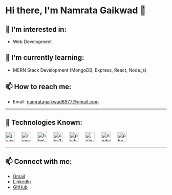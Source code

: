 

# Hi there, I'm Namrata Gaikwad 👋

## 👀 I'm interested in:
- Web Development

## 🌱 I'm currently learning:
- MERN Stack Development (MongoDB, Express, React, Node.js)

## 📫 How to reach me:
- Email: [namratagaikwad8977@gmail.com](mailto:namratagaikwad8977@gmail.com)

---

## 🚀 Technologies Known:

<div align="left">
  <img src="https://cdn.jsdelivr.net/gh/devicons/devicon/icons/javascript/javascript-original.svg" height="30" alt="javascript logo"  />
  <img width="12" />
  <img src="https://cdn.jsdelivr.net/gh/devicons/devicon/icons/react/react-original.svg" height="30" alt="react logo"  />
  <img width="12" />
  <img src="https://cdn.jsdelivr.net/gh/devicons/devicon/icons/html5/html5-original.svg" height="30" alt="html5 logo"  />
  <img width="12" />
  <img src="https://cdn.jsdelivr.net/gh/devicons/devicon/icons/css3/css3-original.svg" height="30" alt="css3 logo"  />
  <img width="12" />
  <img src="https://cdn.jsdelivr.net/gh/devicons/devicon/icons/python/python-original.svg" height="30" alt="python logo"  />
  <img width="12" />
  <img src="https://cdn.jsdelivr.net/gh/devicons/devicon/icons/mysql/mysql-original.svg" height="30" alt="mysql logo"  />
  <img width="12" />
  <img src="https://cdn.jsdelivr.net/gh/devicons/devicon/icons/nodejs/nodejs-original.svg" height="30" alt="nodejs logo"  />
  <img width="12" />
  <img src="https://cdn.jsdelivr.net/gh/devicons/devicon/icons/php/php-original.svg" height="30" alt="php logo"  />
</div>

---

## 📫 Connect with me:
- [Gmail](mailto:namratagaikwad8977@gmail.com)
- [LinkedIn](https://www.linkedin.com/in/namrata-gaikwad-5039152a1?utm_source=share&utm_campaign=share_via&utm_content=profile&utm_medium=android_app)
- [GitHub](https://github.com/NamrataGaikwad25/)
